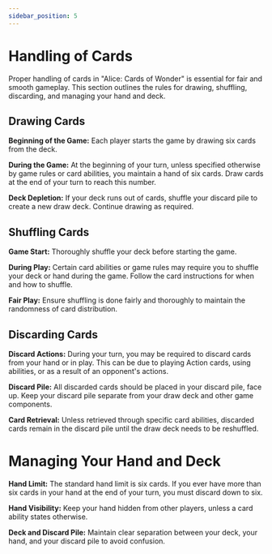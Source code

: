 ```yaml
---
sidebar_position: 5
---
```


# Handling of Cards

Proper handling of cards in "Alice: Cards of Wonder" is essential for fair and smooth gameplay. This section outlines the rules for drawing, shuffling, discarding, and managing your hand and deck.

## Drawing Cards

**Beginning of the Game:** Each player starts the game by drawing six cards from the deck.

**During the Game:** At the beginning of your turn, unless specified otherwise by game rules or card abilities, you maintain a hand of six cards. Draw cards at the end of your turn to reach this number.

**Deck Depletion:** If your deck runs out of cards, shuffle your discard pile to create a new draw deck. Continue drawing as required.

## Shuffling Cards

**Game Start:** Thoroughly shuffle your deck before starting the game.

**During Play:** Certain card abilities or game rules may require you to shuffle your deck or hand during the game. Follow the card instructions for when and how to shuffle.

**Fair Play:** Ensure shuffling is done fairly and thoroughly to maintain the randomness of card distribution.

## Discarding Cards

**Discard Actions:** During your turn, you may be required to discard cards from your hand or in play. This can be due to playing Action cards, using abilities, or as a result of an opponent's actions.

**Discard Pile:** All discarded cards should be placed in your discard pile, face up. Keep your discard pile separate from your draw deck and other game components.

**Card Retrieval:** Unless retrieved through specific card abilities, discarded cards remain in the discard pile until the draw deck needs to be reshuffled.

# Managing Your Hand and Deck

**Hand Limit:** The standard hand limit is six cards. If you ever have more than six cards in your hand at the end of your turn, you must discard down to six.

**Hand Visibility:** Keep your hand hidden from other players, unless a card ability states otherwise.

**Deck and Discard Pile:** Maintain clear separation between your deck, your hand, and your discard pile to avoid confusion.